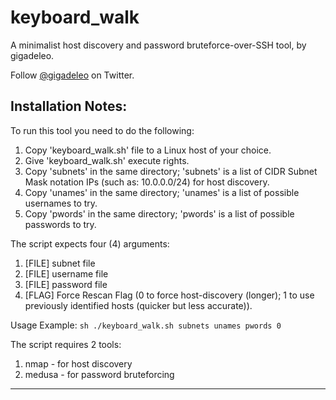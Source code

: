 # keyboard_walk
A minimalist host discovery and password bruteforce-over-SSH tool, by gigadeleo.

Follow [@gigadeleo](https://twitter.com/gigadeleo) on Twitter.

Installation Notes:
----------------------------------------------

To run this tool you need to do the following:

  1. Copy 'keyboard_walk.sh' file to a Linux host of your choice.
  2. Give 'keyboard_walk.sh' execute rights.
  3. Copy 'subnets' in the same directory; 'subnets' is a list of CIDR Subnet Mask notation IPs (such as: 10.0.0.0/24) for host discovery.
  4. Copy 'unames' in the same directory; 'unames' is a list of possible usernames to try.
  5. Copy 'pwords' in the same directory; 'pwords' is a list of possible passwords to try.

The script expects four (4) arguments:

  1. [FILE] subnet file
  2. [FILE] username file
  3. [FILE] password file
  4. [FLAG] Force Rescan Flag (0 to force host-discovery (longer); 1 to use previously identified hosts (quicker but less accurate)).
    
  Usage Example:
    ```sh
    ./keyboard_walk.sh subnets unames pwords 0
    ```

The script requires 2 tools:
  1. nmap - for host discovery  
  2. medusa - for password bruteforcing

----------------------------------------------
